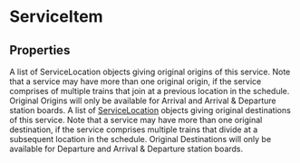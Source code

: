 # ServiceItem

## Properties
<deflist>
<def title="origin">
	A list of ServiceLocation objects giving original origins of this service.
	Note that a service may have more than one original origin, if the service
	comprises of multiple trains that join at a previous location in the schedule.
	Original Origins will only be available for Arrival and Arrival & Departure
	station boards.
</def>
<def title="destination">
	A list of <a href="">ServiceLocation</a> objects giving original destinations of this
	service. Note that a service may have more than one original destination, if
	the service comprises multiple trains that divide at a subsequent location
	in the schedule. Original Destinations will only be available for Departure
	and Arrival & Departure station boards.
</def>

</deflist>
